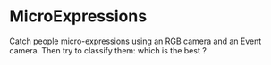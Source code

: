 # MicroExpressions
Catch people micro-expressions using an RGB camera and an Event camera. Then try to classify them: which is the best ? 
